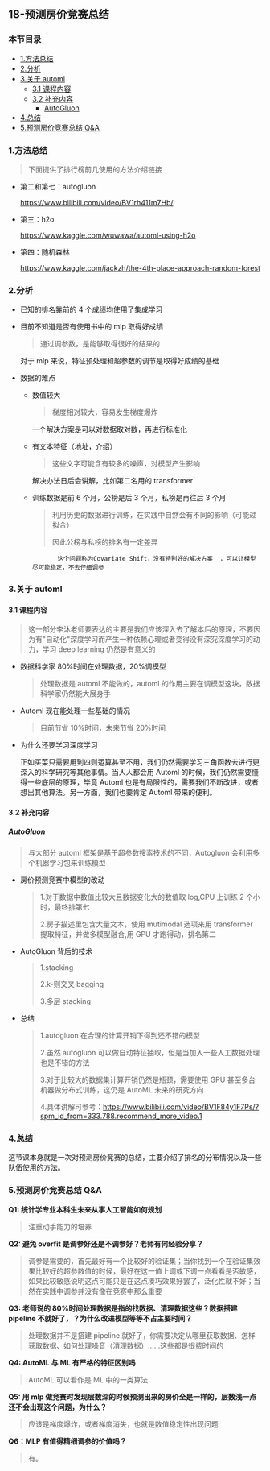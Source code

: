 ## 18-预测房价竞赛总结

### 本节目录

- [1.方法总结](#1方法总结)
- [2.分析](#2分析)
- [3.关于 automl](#3关于automl)
  - [3.1 课程内容](#31-课程内容)
  - [3.2 补充内容](#32-补充内容)
    - [AutoGluon](#autogluon)
- [4.总结](#4总结)
- [5.预测房价竞赛总结 Q&A](#5预测房价竞赛总结-qa)

### 1.方法总结

> 下面提供了排行榜前几使用的方法介绍链接

- 第二和第七：autogluon

  https://www.bilibili.com/video/BV1rh411m7Hb/

- 第三：h2o

  https://www.kaggle.com/wuwawa/automl-using-h2o

- 第四：随机森林

  https://www.kaggle.com/jackzh/the-4th-place-approach-random-forest

### 2.分析

- 已知的排名靠前的 4 个成绩均使用了集成学习

- 目前不知道是否有使用书中的 mlp 取得好成绩

  > 通过调参数，是能够取得很好的结果的

  对于 mlp 来说，特征预处理和超参数的调节是取得好成绩的基础

- 数据的难点

  - 数值较大

    > 梯度相对较大，容易发生梯度爆炸

    一个解决方案是可以对数据取对数，再进行标准化

  - 有文本特征（地址，介绍）

    > 这些文字可能含有较多的噪声，对模型产生影响

    解决办法日后会讲解，比如第二名用的 transformer

  - 训练数据是前 6 个月，公榜是后 3 个月，私榜是再往后 3 个月

    > 利用历史的数据进行训练，在实践中自然会有不同的影响（可能过拟合）
    >
    > 因此公榜与私榜的排名有一定差异

               这个问题称为Covariate Shift，没有特别好的解决方案  ，可以让模型尽可能稳定，不去仔细调参

### 3.关于 automl

#### 3.1 课程内容

> 这一部分李沐老师要表达的主要是我们应该深入去了解本后的原理，不要因为有"自动化"深度学习而产生一种依赖心理或者变得没有深究深度学习的动力，学习 deep learning 仍然是有意义的

- 数据科学家 80%时间在处理数据，20%调模型

  > 处理数据是 automl 不能做的，automl 的作用主要在调模型这块，数据科学家仍然能大展身手

- Automl 现在能处理一些基础的情况

  > 目前节省 10%时间，未来节省 20%时间

- 为什么还要学习深度学习

  正如买菜只需要用到四则运算甚至不用，我们仍然需要学习三角函数去进行更深入的科学研究等其他事情。当人人都会用 Automl 的时候，我们仍然需要懂得一些底层的原理，毕竟 Automl 也是有局限性的，需要我们不断改进，或者想出其他算法。另一方面，我们也要肯定 Automl 带来的便利。

#### 3.2 补充内容

##### AutoGluon

> 与大部分 automl 框架是基于超参数搜索技术的不同，Autogluon 会利用多个机器学习包来训练模型

- 房价预测竞赛中模型的改动

  > 1.对于数据中数值比较大且数据变化大的数值取 log,CPU 上训练 2 个小时，最终排第七
  >
  > 2.房子描述里包含大量文本，使用 mutimodal 选项来用 transformer 提取特征，并做多模型融合,用 GPU 才跑得动，排名第二

- AutoGluon 背后的技术

  > 1.stacking
  >
  > 2.k-则交叉 bagging
  >
  > 3.多层 stacking

- 总结

  > 1.autogluon 在合理的计算开销下得到还不错的模型
  >
  > 2.虽然 autogluon 可以做自动特征抽取，但是当加入一些人工数据处理也是不错的方法
  >
  > 3.对于比较大的数据集计算开销仍然是瓶颈，需要使用 GPU 甚至多台机器做分布式训练，这仍是 AutoML 未来的研究方向
  >
  > 4.具体讲解可参考：https://www.bilibili.com/video/BV1F84y1F7Ps/?spm_id_from=333.788.recommend_more_video.1

### 4.总结

这节课本身就是一次对预测房价竞赛的总结，主要介绍了排名的分布情况以及一些队伍使用的方法。

### 5.预测房价竞赛总结 Q&A

**Q1: 统计学专业本科生未来从事人工智能如何规划**

> 注重动手能力的培养

**Q2: 避免 overfit 是调参好还是不调参好？老师有何经验分享？**

> 调参是需要的，首先最好有一个比较好的验证集；当你找到一个在验证集效果比较好的超参数值的时候，最好在这一值上调或下调一点看看是否敏感，如果比较敏感说明这点可能只是在这点凑巧效果好罢了，泛化性就不好；当然在实践中调参并没有像在竞赛中那么重要

**Q3: 老师说的 80%时间处理数据是指的找数据、清理数据这些？数据搭建 pipeline 不就好了，？为什么改进模型等等不占主要时间？**

> 处理数据并不是搭建 pipeline 就好了，你需要决定从哪里获取数据、怎样获取数据、如何处理噪音（清理数据）......这些都是很费时间的

**Q4: AutoML 与 ML 有严格的特征区别吗**

> AutoML 可以看作是 ML 中的一类算法

**Q5: 用 mlp 做竞赛时发现层数深的时候预测出来的房价全是一样的，层数浅一点还不会出现这个问题，为什么？**

> 应该是梯度爆炸，或者梯度消失，也就是数值稳定性出现问题

**Q6：MLP 有值得精细调参的价值吗？**

> 有。

